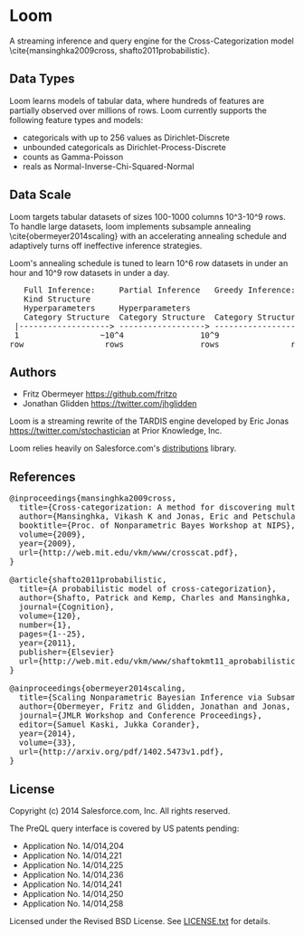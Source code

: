 # Loom

A streaming inference and query engine for the Cross-Categorization model
\cite{mansinghka2009cross, shafto2011probabilistic}.

## Data Types

Loom learns models of tabular data, where hundreds of features are
partially observed over millions of rows.
Loom currently supports the following feature types and models:
- categoricals with up to 256 values as Dirichlet-Discrete
- unbounded categoricals as Dirichlet-Process-Discrete
- counts as Gamma-Poisson
- reals as Normal-Inverse-Chi-Squared-Normal

## Data Scale

Loom targets tabular datasets of sizes 100-1000 columns 10^3-10^9 rows.
To handle large datasets, loom implements subsample annealing
\cite{obermeyer2014scaling} with an accelerating annealing schedule and
adaptively turns off ineffective inference strategies.

Loom's annealing schedule is tuned to learn 10^6 row datasets in under an hour
and 10^9 row datasets in under a day.

<pre>
   Full Inference:     Partial Inference   Greedy Inference:
   Kind Structure
   Hyperparameters     Hyperparameters
   Category Structure  Category Structure  Category Structure
 |-------------------> ------------------> ------------------>
 1                 ~10^4                10^9                10^4
row                 rows                rows               row/sec
</pre>

## Authors

* Fritz Obermeyer <https://github.com/fritzo>
* Jonathan Glidden <https://twitter.com/jhglidden>

Loom is a streaming rewrite of the TARDIS engine developed by
Eric Jonas <https://twitter.com/stochastician> at Prior Knowledge, Inc.

Loom relies heavily on Salesforce.com's
[distributions](https://github.com/forcedotcom/distributions) library.

## References

<pre>
@inproceedings{mansinghka2009cross,
  title={Cross-categorization: A method for discovering multiple overlapping clusterings},
  author={Mansinghka, Vikash K and Jonas, Eric and Petschulat, Cap and Cronin, Beau and Shafto, Patrick and Tenenbaum, Joshua B},
  booktitle={Proc. of Nonparametric Bayes Workshop at NIPS},
  volume={2009},
  year={2009},
  url={http://web.mit.edu/vkm/www/crosscat.pdf},
}

@article{shafto2011probabilistic,
  title={A probabilistic model of cross-categorization},
  author={Shafto, Patrick and Kemp, Charles and Mansinghka, Vikash and Tenenbaum, Joshua B},
  journal={Cognition},
  volume={120},
  number={1},
  pages={1--25},
  year={2011},
  publisher={Elsevier}
  url={http://web.mit.edu/vkm/www/shaftokmt11_aprobabilisticmodelofcrosscategorization.pdf},
}

@ainproceedings{obermeyer2014scaling,
  title={Scaling Nonparametric Bayesian Inference via Subsample-Annealing},
  author={Obermeyer, Fritz and Glidden, Jonathan and Jonas, Eric},
  journal={JMLR Workshop and Conference Proceedings},
  editor={Samuel Kaski, Jukka Corander},
  year={2014},
  volume={33},
  url={http://arxiv.org/pdf/1402.5473v1.pdf},
}
</pre>

## License

Copyright (c) 2014 Salesforce.com, Inc. All rights reserved.

The PreQL query interface is covered by US patents pending:
* Application No. 14/014,204
* Application No. 14/014,221
* Application No. 14/014,225
* Application No. 14/014,236
* Application No. 14/014,241
* Application No. 14/014,250
* Application No. 14/014,258

Licensed under the Revised BSD License.
See [LICENSE.txt](LICENSE.txt) for details.
